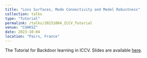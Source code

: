 ```yaml
---
title: "Loss Surfaces, Mode Connectivity and Model Robustness"
collection: talks
type: "Tutorial"
permalink: /talks/20231004_ICCV_Tutorial
venue: "CUHKSZ"
date: 2023-10-04
location: "Pairs, France"
---
```


The Tutorial for Backdoor learning in ICCV. Slides are available [here](https://drive.google.com/file/d/16-f9U7LQO6Q5k32xshIvvXsmPoFaH0Ua/view?usp=drive_link).
